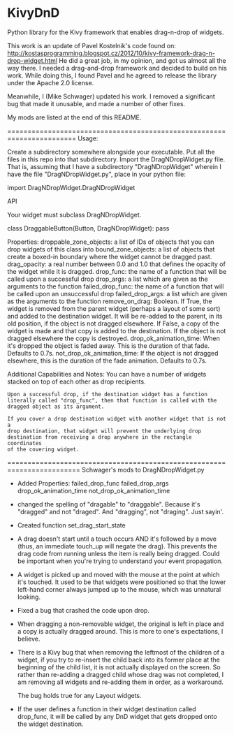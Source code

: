 # KivyDnD
Python library for the Kivy framework that enables drag-n-drop of widgets.

This work is an update of Pavel Kostelnik's code found on:
http://kostasprogramming.blogspot.cz/2012/10/kivy-framework-drag-n-drop-widget.html
He did a great job, in my opinion, and got us almost all the way there. I needed
a drag-and-drop framework and decided to build on his work. While doing this,
I found Pavel and he agreed to release the library under the Apache 2.0 license.

Meanwhile, I (Mike Schwager) updated his work. I removed a significant bug that
made it unusable, and made a number of other fixes.

My mods are listed at the end of this README.

=======================================================================
Usage:

Create a subdirectory somewhere alongside your executable. Put all the
files in this repo into that subdirectory. Import the DragNDropWidget.py
file. That is, assuming that I have a subdirectory "DragNDropWidget" wherein
I have the file "DragNDropWidget.py", place in your python file:

import DragNDropWidget.DragNDropWidget


API

Your widget must subclass DragNDropWidget.

class DraggableButton(Button, DragNDropWidget):
    pass

Properties:
    droppable_zone_objects:
        a list of IDs of objects that you can drop widgets of this class into
    bound_zone_objects:
        a list of objects that create a boxed-in boundary where the widget
        cannot be dragged past.
    drag_opacity:
        a real number between 0.0 and 1.0 that defines the opacity of the
        widget while it is dragged.
    drop_func:
        the name of a function that will be called upon a successful drop
    drop_args:
        a list which are given as the arguments to the function
    failed_drop_func:
        the name of a function that will be called upon an unsuccessful
        drop
    failed_drop_args:
        a list which are given as the arguments to the function
    remove_on_drag:
        Boolean. If True, the widget is removed from the parent widget
        (perhaps a layout of some sort) and added to the destination
        widget. It will be re-added to the parent, in its old position,
        if the object is not dragged elsewhere. If False, a copy of the
        widget is made and that copy is added to the destination. If
        the object is not dragged elsewhere the copy is destroyed.
    drop_ok_animation_time:
        When it's dropped the object is faded away. This is the duration
        of that fade. Defaults to 0.7s.
    not_drop_ok_animation_time:
        If the object is not dragged elsewhere, this is the duration of
        the fade animation. Defaults to 0.7s.

Additional Capabilities and Notes:
    You can have a number of widgets stacked on top of each other as
    drop recipients.

    Upon a successful drop, if the destination widget has a function
    literally called "drop_func", then that function is called with the
    dragged object as its argument.

    If you cover a drop destination widget with another widget that is not a
    drop destination, that widget will prevent the underlying drop
    destination from receiving a drop anywhere in the rectangle coordinates
    of the covering widget.

========================================================================
Schwager's mods to DragNDropWidget.py

- Added Properties:
  failed_drop_func
  failed_drop_args
  drop_ok_animation_time
  not_drop_ok_animation_time

- changed the spelling of "dragable" to "draggable". Because it's
  "dragged" and not "draged". And "dragging", not "draging".
  Just sayin'.

- Created function set_drag_start_state

- A drag doesn't start until a touch occurs AND it's followed by a move
  (thus, an immediate touch_up will negate the drag). This prevents the
  drag code from running unless the item is really being dragged.
  Could be important when you're trying to understand your event
  propagation.

- A widget is picked up and moved with the mouse at the point at which
  it's touched. It used to be that widgets were positioned so that the
  lower left-hand corner always jumped up to the mouse, which
  was unnatural looking.

- Fixed a bug that crashed the code upon drop.

- When dragging a non-removable widget, the original is left in place and
  a copy is actually dragged around. This is more to one's expectations,
  I believe.

- There is a Kivy bug that when removing the leftmost of the children of
  a widget, if you try to re-insert the child back into its former place
  at the beginning of the child list, it is not actually displayed on
  the screen. So rather than re-adding a dragged child whose drag was not
  completed, I am removing all widgets and re-adding them in order, as a
  workaround.

  The bug holds true for any Layout widgets.

- If the user defines a function in their widget destination called
  drop_func, it will be called by any DnD widget that gets dropped onto
  the widget destination.


